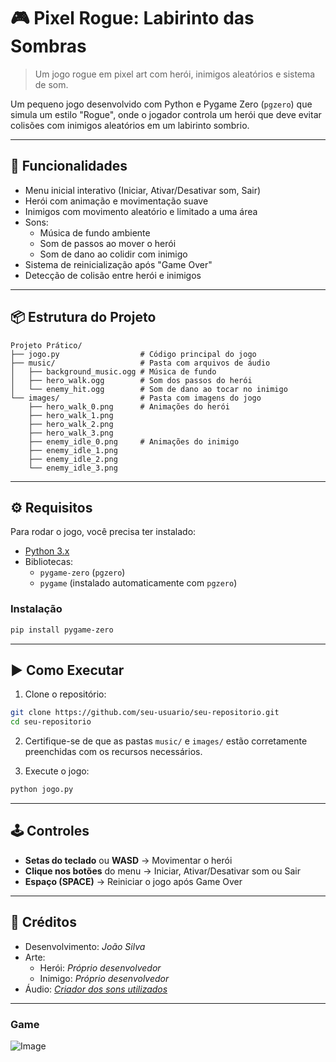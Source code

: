 # 🎮 Pixel Rogue: Labirinto das Sombras

> Um jogo rogue em pixel art com herói, inimigos aleatórios e sistema de som.

Um pequeno jogo desenvolvido com Python e Pygame Zero (`pgzero`) que simula um estilo "Rogue", onde o jogador controla um herói que deve evitar colisões com inimigos aleatórios em um labirinto sombrio.

---

## 🧩 Funcionalidades

- Menu inicial interativo (Iniciar, Ativar/Desativar som, Sair)
- Herói com animação e movimentação suave
- Inimigos com movimento aleatório e limitado a uma área
- Sons:
  - Música de fundo ambiente
  - Som de passos ao mover o herói
  - Som de dano ao colidir com inimigo
- Sistema de reinicialização após "Game Over"
- Detecção de colisão entre herói e inimigos

---

## 📦 Estrutura do Projeto

```
Projeto Prático/
├── jogo.py                  # Código principal do jogo
├── music/                   # Pasta com arquivos de áudio
│   ├── background_music.ogg # Música de fundo
│   ├── hero_walk.ogg        # Som dos passos do herói
│   └── enemy_hit.ogg        # Som de dano ao tocar no inimigo
└── images/                  # Pasta com imagens do jogo
    ├── hero_walk_0.png      # Animações do herói
    ├── hero_walk_1.png
    ├── hero_walk_2.png
    ├── hero_walk_3.png
    ├── enemy_idle_0.png     # Animações do inimigo
    ├── enemy_idle_1.png
    ├── enemy_idle_2.png
    └── enemy_idle_3.png
```

---

## ⚙️ Requisitos

Para rodar o jogo, você precisa ter instalado:

- [Python 3.x](https://www.python.org/)
- Bibliotecas:
  - `pygame-zero` (`pgzero`)
  - `pygame` (instalado automaticamente com `pgzero`)

### Instalação

```bash
pip install pygame-zero
```

---

## ▶️ Como Executar

1. Clone o repositório:

```bash
git clone https://github.com/seu-usuario/seu-repositorio.git
cd seu-repositorio
```

2. Certifique-se de que as pastas `music/` e `images/` estão corretamente preenchidas com os recursos necessários.

3. Execute o jogo:

```bash
python jogo.py
```

---

## 🕹️ Controles

- **Setas do teclado** ou **WASD** → Movimentar o herói 
- **Clique nos botões** do menu → Iniciar, Ativar/Desativar som ou Sair 
- **Espaço (SPACE)** → Reiniciar o jogo após Game Over 

---

## 📝 Créditos

- Desenvolvimento: *João Silva* 
- Arte:
  - Herói: *Próprio desenvolvedor*
  - Inimigo: *Próprio desenvolvedor* 
- Áudio: *[Criador dos sons utilizados](https://pixabay.com/)*

---

### Game

![Image](https://github.com/user-attachments/assets/e0db607d-e84d-444a-bd9f-bf342448c0f2)

